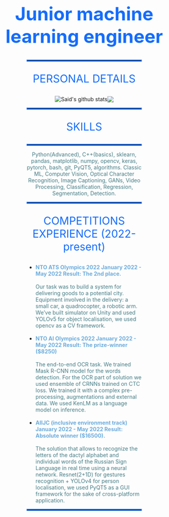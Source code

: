 <h1 style="font-size: 48px; text-align: center; color: rgb(20,108,252);">
Junior machine learning engineer
</h1>

<div style="margin-left: 20%; margin-right: 20%;">
<hr style="border: 2px solid rgb(20,108,252);">
    <p style="text-align:center; font-size:28px; color: rgb(20,108,252);">
        PERSONAL DETAILS
    </p>

<div style="align-items: center; display: flex; justify-content: center;">
        <a>
            <img src="https://github-readme-stats.vercel.app/api?username=proton-bit&show_icons=truet&theme=transparent&hide_border=true" alt="Said's github stats" />
        </a>
        <a>
            <img src="https://github-readme-stats.vercel.app/api/top-langs/?username=proton-bit&theme=transparent&hide_border=true" />
        </a>
</div>

<hr style="border: 2px solid rgb(20,108,252);">
    <p style="text-align:center; font-size:28px; color: rgb(20,108,252);">
        SKILLS
    </p>
<hr style="border: 2px solid rgb(20,108,252);">
    <p style="text-align: center; color: rgb(68,124,132);">
        Python(Advanced), C++(basics), sklearn, pandas, matplotlib, numpy, opencv, keras, pytorch, bash, git, PyQT5, algorithms. Classic ML, Computer Vision, Optical Character Recognition, Image Captioning, GANs, Video Processing, Classification, Regression, Segmentation, Detection.
    </p>

<hr style="border: 2px solid rgb(20,108,252);">

<p style="text-align:center; font-size:28px; color: rgb(20,108,252);">
    COMPETITIONS EXPERIENCE (2022-present)
</p>

<ul>
    <li>
        <b style="color: rgb(108,172,220);">
            NTO ATS Olympics 2022 January 2022 - May 2022 Result: The 2nd place.
        </b>
        <br>
        <br>
        <a style="text-align: center; color: rgb(68,124,132);">
            Our task was to build a system for delivering goods to a potential city. Equipment involved in the delivery: a small car, a quadrocopter, a robotic arm. We’ve built simulator on Unity and used YOLOv5 for object localisation, we used opencv as a CV framework.
        </a>
        <br>
        <br>
    </li>
    <li>
        <b style="color: rgb(108,172,220);">
            NTO AI Olympics 2022 January 2022 - May 2022 Result: The prize-winner ($8250)
        </b>
        <br>
        <br>
        <a style="text-align: center; color: rgb(68,124,132);">
            The end-to-end OCR task. We trained Mask R-CNN model for the words detection. For the OCR part of solution we used ensemble of CRNNs trained on CTC loss. We trained it with a complex pre-processing, augmentations and external data. We used KenLM as a language model on inference.
        </a>
        <br>
        <br>
    </li>
    <li>
        <b style="color: rgb(108,172,220);">
            AIIJC (inclusive environment track) January 2022 - May 2022 Result: Absolute winner ($16500).
        </b>
        <br>
        <br>
        <a style="text-align: center; color: rgb(68,124,132);">
            The solution that allows to recognize the letters of the dactyl alphabet and individual words of the Russian Sign Language in real time using a neural network. Resnet(2+1D) for gestures recognition + YOLOv4 for person localisation, we used PyQT5 as a GUI framework for the sake of cross-platform application.
        </a>
    </li>
</ul>
<hr style="border: 2px solid rgb(20,108,252);">
